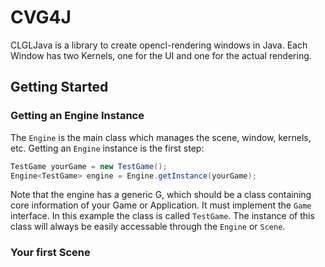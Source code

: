 # CVG4J
CLGLJava is a library to create opencl-rendering windows in Java.
Each Window has two Kernels, one for the UI and one for the actual rendering.

## Getting Started

### Getting an Engine Instance
The  `Engine` is the main class which manages the scene, window, kernels, etc.
Getting an `Engine` instance is the first step:
```java
TestGame yourGame = new TestGame();
Engine<TestGame> engine = Engine.getInstance(yourGame);
```
Note that the engine has a generic G, which should be a class containing core information of your Game or Application.
It must implement the `Game` interface. In this example the class is called `TestGame`. The instance of this class will always be easily accessable through the `Engine` or `Scene`.

### Your first Scene
